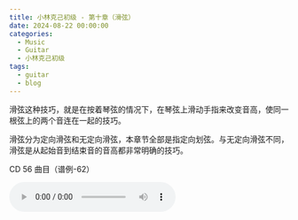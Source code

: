```yaml
---
title: 小林克己初级 - 第十章（滑弦）
date: 2024-08-22 00:00:00
categories:
  - Music
  - Guitar
  - 小林克己初级
tags:
  - guitar
  - blog
---
```


滑弦这种技巧，就是在按着琴弦的情况下，在琴弦上滑动手指来改变音高，使同一根弦上的两个音连在一起的技巧。

滑弦分为定向滑弦和无定向滑弦，本章节全部是指定向划弦。与无定向滑弦不同，滑弦是从起始音到结束音的音高都非常明确的技巧。

<!-- more -->

CD 56 曲目（谱例-62）

<audio controls src="/guitar-lin-c/cd-056.mp3" />

CD 57 曲目（谱例-63）

<audio controls src="/guitar-lin-c/cd-057.mp3" />

CD 59 曲目（滑弦）

> TODO
